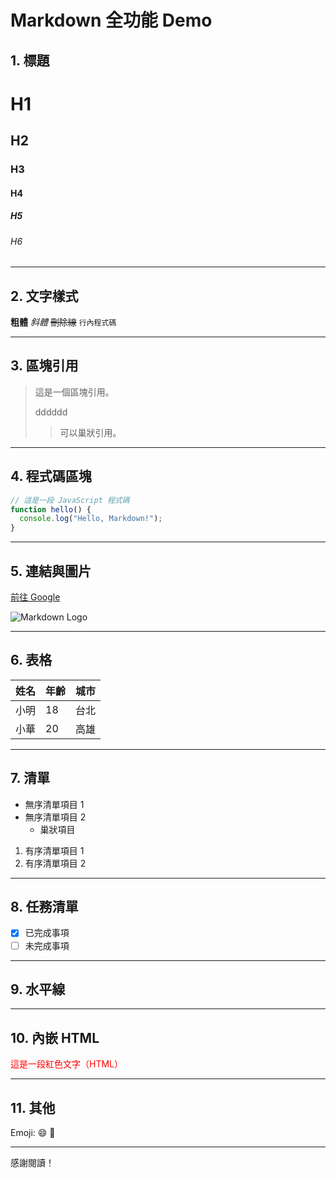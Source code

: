 # Markdown 全功能 Demo

## 1. 標題

# H1
## H2
### H3
#### H4
##### H5
###### H6

---

## 2. 文字樣式

**粗體**
*斜體*
~~刪除線~~
`行內程式碼`

---

## 3. 區塊引用

> 這是一個區塊引用。
>
>dddddd
>> 可以巢狀引用。

---

## 4. 程式碼區塊

```javascript
// 這是一段 JavaScript 程式碼
function hello() {
  console.log("Hello, Markdown!");
}
```

---

## 5. 連結與圖片

[前往 Google](https://www.google.com)

![Markdown Logo](https://markdown-here.com/img/icon256.png)

---

## 6. 表格

| 姓名   | 年齡 | 城市   |
| ------ | ---- | ------ |
| 小明   | 18   | 台北   |
| 小華   | 20   | 高雄   |

---

## 7. 清單

- 無序清單項目 1
- 無序清單項目 2
  - 巢狀項目

1. 有序清單項目 1
2. 有序清單項目 2

---

## 8. 任務清單

- [x] 已完成事項
- [ ] 未完成事項

---

## 9. 水平線

---

## 10. 內嵌 HTML

<div style="color: red;">這是一段紅色文字（HTML）</div>

---

## 11. 其他

Emoji: 😄 🎉

---

感謝閱讀！